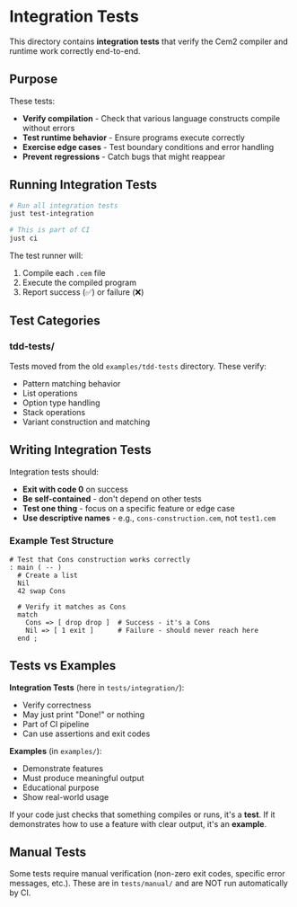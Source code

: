 # Integration Tests

This directory contains **integration tests** that verify the Cem2 compiler and runtime work correctly end-to-end.

## Purpose

These tests:
- **Verify compilation** - Check that various language constructs compile without errors
- **Test runtime behavior** - Ensure programs execute correctly
- **Exercise edge cases** - Test boundary conditions and error handling
- **Prevent regressions** - Catch bugs that might reappear

## Running Integration Tests

```bash
# Run all integration tests
just test-integration

# This is part of CI
just ci
```

The test runner will:
1. Compile each `.cem` file
2. Execute the compiled program
3. Report success (✅) or failure (❌)

## Test Categories

### tdd-tests/
Tests moved from the old `examples/tdd-tests` directory. These verify:
- Pattern matching behavior
- List operations
- Option type handling
- Stack operations
- Variant construction and matching

## Writing Integration Tests

Integration tests should:
- **Exit with code 0** on success
- **Be self-contained** - don't depend on other tests
- **Test one thing** - focus on a specific feature or edge case
- **Use descriptive names** - e.g., `cons-construction.cem`, not `test1.cem`

### Example Test Structure

```cem
# Test that Cons construction works correctly
: main ( -- )
  # Create a list
  Nil
  42 swap Cons

  # Verify it matches as Cons
  match
    Cons => [ drop drop ]  # Success - it's a Cons
    Nil => [ 1 exit ]      # Failure - should never reach here
  end ;
```

## Tests vs Examples

**Integration Tests** (here in `tests/integration/`):
- Verify correctness
- May just print "Done!" or nothing
- Part of CI pipeline
- Can use assertions and exit codes

**Examples** (in `examples/`):
- Demonstrate features
- Must produce meaningful output
- Educational purpose
- Show real-world usage

If your code just checks that something compiles or runs, it's a **test**.
If it demonstrates how to use a feature with clear output, it's an **example**.

## Manual Tests

Some tests require manual verification (non-zero exit codes, specific error messages, etc.).
These are in `tests/manual/` and are NOT run automatically by CI.
